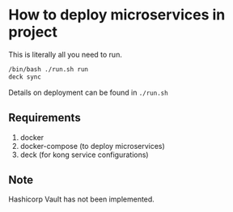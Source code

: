 # How to deploy microservices in project

This is literally all you need to run.

```bash
/bin/bash ./run.sh run
deck sync
```

Details on deployment can be found in `./run.sh`

## Requirements

1. docker
2. docker-compose (to deploy microservices)
3. deck (for kong service configurations)

## Note

Hashicorp Vault has not been implemented.

